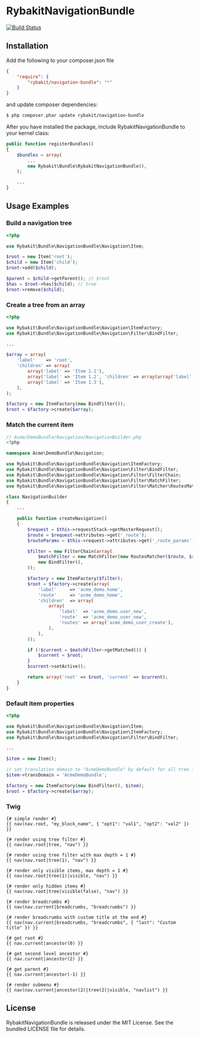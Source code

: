 RybakitNavigationBundle
=======================
[![Build Status](https://secure.travis-ci.org/rybakit/RybakitNavigationBundle.png?branch=master)](http://travis-ci.org/rybakit/RybakitNavigationBundle)

## Installation

Add the following to your composer.json file

``` json
{
    "require": {
        "rybakit/navigation-bundle": "*"
    }
}
```
and update composer dependencies:

```bash
$ php composer.phar update rybakit/navigation-bundle
```

After you have installed the package, include RybakitNavigationBundle to your kernel class:

```php
public function registerBundles()
{
    $bundles = array(
        ...
        new Rybakit\Bundle\RybakitNavigationBundle(),
    );

    ...
}
```

## Usage Examples

### Build a navigation tree

``` php
<?php

use Rybakit\Bundle\NavigationBundle\Navigation\Item;

$root = new Item('root');
$child = new Item('child');
$root->add($child);

$parent = $child->getParent(); // $root
$has = $root->has($child); // true
$root->remove($child);
```

### Create a tree from an array

``` php
<?php

use Rybakit\Bundle\NavigationBundle\Navigation\ItemFactory;
use Rybakit\Bundle\NavigationBundle\Navigation\Filter\BindFilter;

...

$array = array(
    'label'    => 'root',
    'children' => array(
        array('label' => 'Item 1.1'),
        array('label' => 'Item 1.2', 'children' => array(array('label' => 'Item 1.2.1'))),
        array('label' => 'Item 1.3'),
    ),
);

$factory = new ItemFactory(new BindFilter());
$root = $factory->create($array);
```

### Match the current item

``` php
// Acme/DemoBundle/Navigation/NavigationBuilder.php
<?php

namespace Acme\DemoBundle\Navigation;

use Rybakit\Bundle\NavigationBundle\Navigation\ItemFactory;
use Rybakit\Bundle\NavigationBundle\Navigation\Filter\BindFilter;
use Rybakit\Bundle\NavigationBundle\Navigation\Filter\FilterChain;
use Rybakit\Bundle\NavigationBundle\Navigation\Filter\MatchFilter;
use Rybakit\Bundle\NavigationBundle\Navigation\Filter\Matcher\RoutesMatcher;

class NavigationBuilder
{
    ...

    public function createNavigation()
    {
        $request = $this->requestStack->getMasterRequest();
        $route = $request->attributes->get('_route');
        $routeParams = $this->request->attributes->get('_route_params', array());

        $filter = new FilterChain(array(
            $matchFilter = new MatchFilter(new RoutesMatcher($route, $routeParams)),
            new BindFilter(),
        ));

        $factory = new ItemFactory($filter);
        $root = $factory->create(array(
            'label'     => 'acme_demo.home',
            'route'     => 'acme_demo_home',
            'children'  => array(
                array(
                    'label'  => 'acme_demo.user_new',
                    'route'  => 'acme_demo_user_new',
                    'routes' => array('acme_demo_user_create'),
                ),
            ),
        ));

        if (!$current = $matchFilter->getMatched()) {
            $current = $root;
        }
        $current->setActive();

        return array('root' => $root, 'current' => $current);
    }
}
```

### Default item properties

``` php
<?php

use Rybakit\Bundle\NavigationBundle\Navigation\Item;
use Rybakit\Bundle\NavigationBundle\Navigation\ItemFactory;
use Rybakit\Bundle\NavigationBundle\Navigation\Filter\BindFilter;

...

$item = new Item();

// set translation domain to "AcmeDemoBundle" by default for all tree items
$item->transDomain = 'AcmeDemoBundle';

$factory = new ItemFactory(new BindFilter(), $item);
$root = $factory->create($array);
```

### Twig

```jinja
{# simple render #}
{{ nav(nav.root, "my_block_name", { "opt1": "val1", "opt2": "val2" }) }}

{# render using tree filter #}
{{ nav(nav.root|tree, "nav") }}

{# render using tree filter with max depth = 1 #}
{{ nav(nav.root|tree(1), "nav") }}

{# render only visible items, max depth = 1 #}
{{ nav(nav.root|tree(1)|visible, "nav") }}

{# render only hidden items #}
{{ nav(nav.root|tree|visible(false), "nav") }}

{# render breadcrumbs #}
{{ nav(nav.current|breadcrumbs, "breadcrumbs") }}

{# render breadcrumbs with custom title at the end #}
{{ nav(nav.current|breadcrumbs, "breadcrumbs", { "last": "Custom title" }) }}

{# get root #}
{{ nav.current|ancestor(0) }}

{# get second level ancestor #}
{{ nav.current|ancestor(2) }}

{# get parent #}
{{ nav.current|ancestor(-1) }}

{# render submenu #}
{{ nav(nav.current|ancestor(2)|tree(2)|visible, "navlist") }}

```

## License

RybakitNavigationBundle is released under the MIT License. See the bundled LICENSE file for details.
